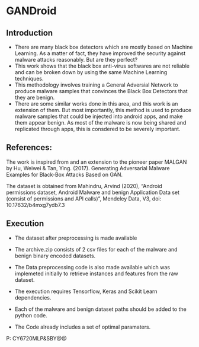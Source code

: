 # GANDroid

## Introduction
* There are many black box detectors which are mostly based on Machine Learning. As a matter of fact, they have improved the security against malware attacks reasonably. But are they perfect?
* This work shows that the black box anti-virus softwares are not reliable and can be broken down by using the same Machine Learning techniques.
* This methodology involves training a General Adversial Network to produce malware samples that convinces the Black Box Detectors that they are benign.
* There are some similar works done in this area, and this work is an extension of them. But most importantly, this method is used to produce malware samples that could be injected into android apps, and make them appear benign. As most of the malware is now being shared and replicated through apps, this is consdered to be severely important.

## References:
The work is inspired from and an extension to the pioneer paper MALGAN by
Hu, Weiwei & Tan, Ying. (2017). Generating Adversarial Malware Examples for Black-Box Attacks Based on GAN. 

The dataset is obtained from 
Mahindru, Arvind (2020), “Android permissions dataset, Android Malware and benign Application Data set (consist of permissions and API calls)”, Mendeley Data, V3, doi: 10.17632/b4mxg7ydb7.3

## Execution

* The dataset after preprocessing is made available 

* The archive.zip consists of 2 csv files for each of the malware and benign binary encoded datasets.

* The Data preprocessing code is also made available which was implemeted initially to retrieve instances and features from the raw dataset. 

* The execution requires Tensorflow, Keras and Scikit Learn dependencies.

* Each of the malware and benign dataset paths should be added to the python code.

* The Code already includes a set of optimal paramaters. 


P: CY6720MLP&SBY@@

